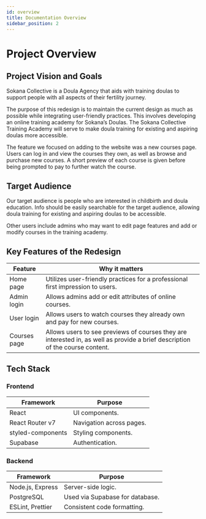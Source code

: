 ```yaml
---
id: overview
title: Documentation Overview
sidebar_position: 2
---
```


# Project Overview 

## Project Vision and Goals 
Sokana Collective is a Doula Agency that aids with training doulas to support people with all aspects of their fertility journey.

The purpose of this redesign is to maintain the current design as much as possible while integrating user-friendly practices. This involves developing an online training academy for Sokana’s Doulas. The Sokana Collective Training Academy will serve to make doula training for existing and aspiring doulas more accessible. 

The feature we focused on adding to the website was a new courses page. Users can log in and view the courses they own, as well as browse and purchase new courses. A short preview of each course is given before being prompted to pay to further watch the course. 

## Target Audience 
Our target audience is people who are interested in childbirth and doula education. Info should be easily searchable for the target audience, allowing doula training for existing and aspiring doulas to be accessible. 

Other users include admins who may want to edit page features and add or modify courses in the training academy. 

## Key Features of the Redesign 

| Feature             | Why it matters                                                                       |
| ------------------- | ------------------------------------------------------------------------------------ |
| Home page           | Utilizes user-friendly practices for a professional first impression to users.       |
| Admin login         | Allows admins add or edit attributes of online courses.                              |
| User login          | Allows users to watch courses they already own and pay for new courses.              |
| Courses page        | Allows users to see previews of courses they are interested in, as well as provide a brief description of the course content. |

## Tech Stack 

### Frontend

| Framework           | Purpose                        |
| ------------------- | -------------------------------|
| React               | UI components.                 |
| React Router v7     | Navigation across pages.       |
| styled-components   | Styling components.            |
| Supabase            | Authentication.                |

### Backend

| Framework           | Purpose                        |
| ------------------- | -------------------------------|
| Node.js, Express    | Server-side logic.             |
| PostgreSQL          | Used via Supabase for database.|
| ESLint, Prettier    | Consistent code formatting.    |

